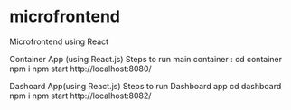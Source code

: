 # microfrontend
Microfrontend using React

Container App (using React.js)
  Steps to run main container : 
  cd container
  npm i 
  npm start
  http://localhost:8080/
  
 Dashoard App(using React.js)
   Steps to run Dashboard app
    cd dashboard
    npm i 
    npm start
    http://localhost:8082/
 


